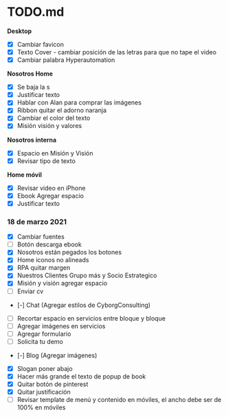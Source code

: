 TODO.md
========

**Desktop**
- [x] Cambiar favicon
- [x] Texto Cover - cambiar posición de las letras para que no tape el video
- [x] Cambiar palabra Hyperautomation

**Nosotros Home**
- [x] Se baja la s
- [x] Justificar texto
- [x] Hablar con Alan para comprar las imágenes
- [x] Ribbon quitar el adorno naranja
- [x] Cambiar el color del texto
- [x] Misión visión y valores

**Nosotros interna**
- [x] Espacio en Misión y Visión
- [x] Revisar tipo de texto

**Home móvil**
- [x] Revisar video en iPhone
- [x] Ebook Agregar espacio
- [x] Justificar texto

### 18 de marzo 2021

- [x] Cambiar fuentes
- [ ] Botón descarga ebook
- [x] Nosotros están pegados los botones
- [x] Home iconos no alineads
- [x] RPA quitar margen
- [x] Nuestros Clientes Grupo más y Socio Estrategico
- [x] Misión y visión agregar espacio
- [ ] Enviar cv
- [-] Chat (Agregar estilos de CyborgConsulting)
- [ ] Recortar espacio en servicios entre bloque y bloque
- [ ] Agregar imágenes en servicios
- [ ] Agregar formulario
- [ ] Solicita tu demo
- [-] Blog (Agregar imágenes)
- [x] Slogan poner abajo
- [x] Hacer más grande el texto de popup de book
- [x] Quitar botón de pinterest
- [x] Quitar justificación
- [ ] Revisar template de menú y contenido en móviles, el ancho debe ser de 100% en móviles